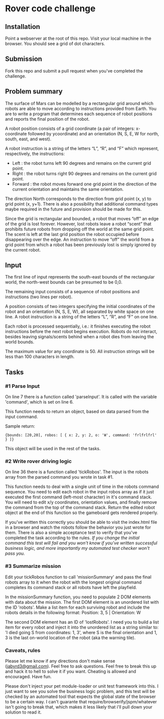 # Rover code challenge

## Installation

Point a webserver at the root of this repo. Visit your local machine in the browser. You should see a grid of dot characters.

## Submission

Fork this repo and submit a pull request when you've completed the challenge.

## Problem summary

The surface of Mars can be modelled by a rectangular grid around which robots are able to move according to instructions provided from Earth. You are to write a program that determines each sequence of robot positions and reports the final position of the robot.

A robot position consists of a grid coordinate (a pair of integers: x-coordinate followed by ycoordinate) and an orientation (N, S, E, W for north, south, east, and west).

A robot instruction is a string of the letters “L”, “R”, and “F” which represent, respectively, the instructions:

- Left : the robot turns left 90 degrees and remains on the current grid point.
- Right : the robot turns right 90 degrees and remains on the current grid point.
- Forward : the robot moves forward one grid point in the direction of the current orientation and maintains the same orientation.

The direction North corresponds to the direction from grid point (x, y) to grid point (x, y+1). There is also a possibility that additional command types maybe required in the future and provision should be made for this.

Since the grid is rectangular and bounded, a robot that moves “off” an edge of the grid is lost forever. However, lost robots leave a robot “scent” that prohibits future robots from dropping off the world at the same grid point. The scent is left at the last grid position the robot occupied before disappearing over the edge. An instruction to move “off” the world from a grid point from which a robot has been previously lost is simply ignored by the current robot.

## Input

The first line of input represents the south-east bounds of the rectangular world, the north-west bounds can be presumed to be 0,0.

The remaining input consists of a sequence of robot positions and instructions (two lines per robot).

A position consists of two integers specifying the initial coordinates of the robot and an orientation (N, S, E, W), all separated by white space on one line. A robot instruction is a string of the letters “L”, “R”, and “F” on one line.

Each robot is processed sequentially, i.e.: it finishes executing the robot instructions before the next robot begins execution. Robots do not interact, besides leaving signals/scents behind when a robot dies from leaving the world bounds.

The maximum value for any coordinate is 50. All instruction strings will be less than 100 characters in length.

## Tasks

### #1 Parse Input

On line 7 there is a function called 'parseInput'. It is called with the variable 'command', which is set on line 6.

This function needs to return an object, based on data parsed from the input command.

Sample return:

`{bounds: [20,20], robos: [ { x: 2, y: 2, o: 'W', command: 'frlfrlfrl' } ]}`

This object will be used in the rest of the tasks.

### #2 Write rover driving logic

On line 36 there is a function called 'tickRobos'. The input is the robots array from the parsed command you wrote in task #1.

This function needs to deal with a single unit of time in the robots command sequence. You need to edit each robot in the input robos array as if it just executed the first command (left-most character) in it's command stack. You will need to edit x/y coordinates, orientation values, and finally remove the command from the top of the command stack. Return the edited robot object at the end of this function so the gameboard gets rendered properly.

If you've written this correctly you should be able to visit the index.html file in a browser and watch the robots follow the behavior you just wrote for them. There is also a simple acceptance test to verify that you've completed the task according to the rules. _If you change the initial command this test will fail and you won't know if you've written successful business logic, and more importantly my automated test checker won't pass you._

### #3 Summarize mission

Edit your tickRobos function to call 'missionSummary' and pass the final robots array to it when the robot with the longest original command completes its command stack or all robots have left the playfield.

In the missionSummary function, you need to populate 2 DOM elements with data about the mission. The first DOM element is an unordered list with the ID 'robots'. Make a list item for each surviving robot and include the robots details in the following format:
Position: 3, 5 | Orientation: W

The second DOM element has an ID of 'lostRobots'. I need you to build a list item for every robot and inject it into the unordered list as a string similar to: 'I died going S from coordinates: 1, 3', where S is the final orientation and 1, 3 is the last on-world location of the robot (aka the warning tile).

### Caveats, rules

Please let me know if any directions don't make sense (jabyrd3@gmail.com). Feel free to ask questions. Feel free to break this up and hack it to hell to solve it if you want. Cheating is allowed and encouraged. Have fun.

Please don't inject your pet module-loader or unit test framework into this. I just want to see you solve the business logic problem, and this test will be checked by an automated tool that expects the global state of the browser to be a certain way. I can't guarante that require/browserify/jspm/whatever isn't going to break that, which makes it less likely that i'll pull down your solution to read it.
